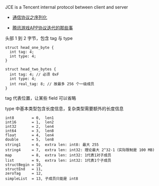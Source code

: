 JCE is a Tencent internal protocol between client and server

* [通信协议之序列化](http://blog.chinaunix.net/uid-27105712-id-3266286.html)

* [腾讯游戏APP协议迭代的那些事](https://juejin.im/post/5aba01cc51882555691902cb)

头部 1 到 2 字节，包含 tag 与 type

```
struct head_one_byte {
  int tag: 4;
  int type: 4;
}

struct head_two_bytes {
  int tag: 4; // 必须 0xF
  int type: 4;
  int real_tag: 8; // 故最多 256 个一级成员
}
```


tag 代表位置，让某些 field 可以省略

type 中基本类型包含长度信息，复杂类型需要额外的长度信息


```
int8        = 0,  len1
int16       = 1,  len2
int32       = 2,  len4
int64       = 3,  len8
float       = 4,  len4
double      = 5,  len8
string1     = 6,  extra len: int8: 最大 255
string4     = 7,  extra len: int32: 理论最大 2^32-1（实际限制是 100 MB)
map         = 8,  extra len: int32: 1代表1对子成员
list        = 9,  extra len: int32: 1代表1个子成员
structBegin = 10,
structEnd   = 11,
zeroTag     = 12,
simpleList  = 13, 子成员只能是 int8
```
